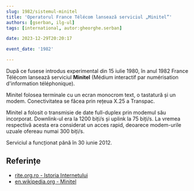 ```yaml
---
slug: 1982/sistemul-minitel
title: 'Operatorul France Télécom lansează serviciul „Minitel”'
authors: [gserban, ilg-ul]
tags: [international, autor:gheorghe.serban]

date: 2023-12-29T20:20:17

event_date: '1982'

---
```


După ce fusese introdus experimental din 15 iulie 1980,
în anul 1982 France Télécom lansează serviciul **Minitel**
(Médium interactif par numérisation d'information téléphonique).

<!-- truncate -->

Minitel folosea terminale cu un ecran monocrom text,
o tastatură și un modem. Conectivitatea se făcea prin
rețeua X.25 a Transpac.

Minitel a folosit o transmisie de date full-duplex prin modemul său
incorporat. Downlink-ul era la 1200 biți/s și uplink la 75 biți/s.
La vremea respectivă acesta era considerat un acces rapid,
deoarece modem-urile uzuale ofereau numai 300 biți/s.

Serviciul a funcționat până în 30 iunie 2012.

## Referințe

- [rite.org.ro - Istoria Internetului](https://rite.org.ro/istoria-internetului/)
- [en.wikipedia.org - Minitel](https://en.wikipedia.org/wiki/Minitel)
